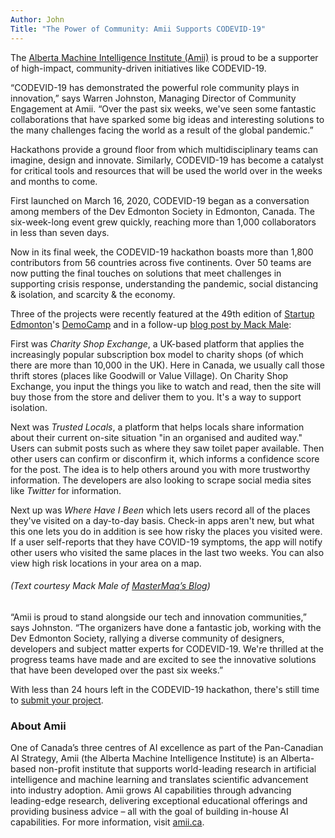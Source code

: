 ```yaml
---
Author: John
Title: "The Power of Community: Amii Supports CODEVID-19"
---
```

The [Alberta Machine Intelligence Institute (Amii)](http://www.amii.ca) is proud to be a supporter of high-impact, community-driven initiatives like CODEVID-19. 

“CODEVID-19 has demonstrated the powerful role community plays in innovation,” says Warren Johnston, Managing Director of Community Engagement at Amii. “Over the past six weeks, we've seen some fantastic collaborations that have sparked some big ideas and interesting solutions to the many challenges facing the world as a result of the global pandemic.”

Hackathons provide a ground floor from which multidisciplinary teams can imagine, design and innovate. Similarly, CODEVID-19 has become a catalyst for critical tools and resources that will be used the world over in the weeks and months to come. 

First launched on March 16, 2020, CODEVID-19 began as a conversation among members of the Dev Edmonton Society in Edmonton, Canada. The six-week-long event grew quickly, reaching more than 1,000 collaborators in less than seven days. 

Now in its final week, the CODEVID-19 hackathon boasts more than 1,800 contributors from 56 countries across five continents. Over 50 teams are now putting the final touches on solutions that meet challenges in supporting crisis response, understanding the pandemic, social distancing & isolation, and scarcity & the economy.

Three of the projects were recently featured at the 49th edition of [Startup Edmonton]( https://www.startupedmonton.com)'s [DemoCamp](https://www.startupedmonton.com/democamp) and in a follow-up [blog post by Mack Male](https://blog.mastermaq.ca/2020/04/20/recap-democamp-edmonton-49/):

First was *Charity Shop Exchange*, a UK-based platform that applies the increasingly popular subscription box model to charity shops (of which there are more than 10,000 in the UK). Here in Canada, we usually call those thrift stores (places like Goodwill or Value Village). On Charity Shop Exchange, you input the things you like to watch and read, then the site will buy those from the store and deliver them to you. It's a way to support isolation.

Next was *Trusted Locals*, a platform that helps locals share information about their current on-site situation "in an organised and audited way." Users can submit posts such as where they saw toilet paper available. Then other users can confirm or disconfirm it, which informs a confidence score for the post. The idea is to help others around you with more trustworthy information. The developers are also looking to scrape social media sites like *Twitter* for information.

Next up was *Where Have I Been* which lets users record all of the places they've visited on a day-to-day basis. Check-in apps aren't new, but what this one lets you do in addition is see how risky the places you visited were. If a user self-reports that they have COVID-19 symptoms, the app will notify other users who visited the same places in the last two weeks. You can also view high risk locations in your area on a map.

###### (Text courtesy Mack Male of [MasterMaq’s Blog](https://blog.mastermaq.ca/))

“Amii is proud to stand alongside our tech and innovation communities,” says Johnston. “The organizers have done a fantastic job, working with the Dev Edmonton Society, rallying a diverse community of designers, developers and subject matter experts for CODEVID-19. We're thrilled at the progress teams have made and are excited to see the innovative solutions that have been developed over the past six weeks.”

With less than 24 hours left in the CODEVID-19 hackathon, there's still time to [submit your project](https://forms.gle/xdPjMNmmoa7Qu4bQ6).

### About Amii

One of Canada’s three centres of AI excellence as part of the Pan-Canadian AI Strategy, Amii (the Alberta Machine Intelligence Institute) is an Alberta-based non-profit institute that supports world-leading research in artificial intelligence and machine learning and translates scientific advancement into industry adoption. Amii grows AI capabilities through advancing leading-edge research, delivering exceptional educational offerings and providing business advice – all with the goal of building in-house AI capabilities. For more information, visit [amii.ca](https://www.amii.ca/). 
